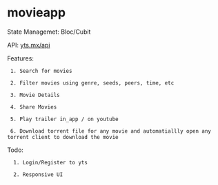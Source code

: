 # movieapp


State Managemet: Bloc/Cubit  


API: [yts.mx/api ](https://yts.mx/api) 
  
  
Features: 

     1. Search for movies  
     
     2. Filter movies using genre, seeds, peers, time, etc  
     
     3. Movie Details 
     
     4. Share Movies  
     
     5. Play trailer in_app / on youtube  
     
     6. Download torrent file for any movie and automatiallly open any torrent client to download the movie  
     
  Todo:
  
      1. Login/Register to yts  
      
      2. Responsive UI  
